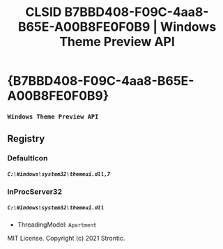 ﻿---
title: "CLSID B7BBD408-F09C-4aa8-B65E-A00B8FE0F0B9 | Windows Theme Preview API"
excerpt: What is COM-Object CLSID B7BBD408-F09C-4aa8-B65E-A00B8FE0F0B9?
---

# {B7BBD408-F09C-4aa8-B65E-A00B8FE0F0B9}

### `Windows Theme Preview API`

## Registry


### DefaultIcon

##### `C:\Windows\system32\themeui.dll,7`

### InProcServer32

##### `C:\Windows\system32\themeui.dll`
* ThreadingModel: `Apartment`

MIT License. Copyright (c) 2021 Strontic.


